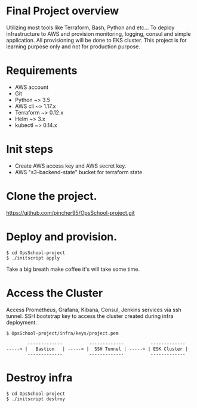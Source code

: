 # Final Project overview
Utilizing most tools like Terraform, Bash, Python and etc...
To deploy infrastructure to AWS and provision monitoring, logging, consul and simple application.
All provisioning will be done to EKS cluster.
This project is for learning purpose only and not for production purpose.  


# Requirements
- AWS account
- Git
- Python ~> 3.5
- AWS cli ~> 1.17.x
- Terraform ~> 0.12.x
- Helm ~> 3.x
- kubectl ~> 0.14.x

# Init steps
- Create AWS access key and AWS secret key.
- AWS "s3-backend-state" bucket for terraform state.

# Clone the project.
https://github.com/pincher95/OpsSchool-project.git

# Deploy and provision.
````
$ cd OpsSchool-project
$ ./initscript apply
````
Take a big breath make coffee it's will take some time.

# Access the Cluster
Access Prometheus, Grafana, Kibana, Consul, Jenkins services via ssh tunnel.
SSH bootstrap key to access the cluster created during infra deployment.
````
$ OpsSchool-project/infra/keys/project.pem
````
````
        -------------          -------------          -------------
-----> |   Bastion   | -----> |  SSH Tunnel | -----> | ESK Cluster | 
        -------------          -------------          ------------- 
````
# Destroy infra 
````
$ cd OpsSchool-project
$ ./initscript destroy
````